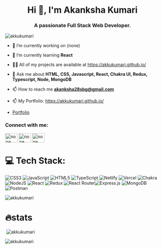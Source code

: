 

<h1 align="center">Hi 👋, I'm Akanksha Kumari</h1>
<h3 align="center">A passionate Full Stack Web Developer.</h3>

<p align="left"> <img src="https://komarev.com/ghpvc/?username=akkukumari&label=Profile%20views&color=0e75b6&style=flat" alt="akkukumari" /> </p>

- 🔭 I’m currently working on (none)

- 🌱 I’m currently learning **React**

- 👨‍💻 All of my projects are available at https://akkukumari.github.io/

- 💬 Ask me about **HTML, CSS, Javascript, React, Chakra UI, Redux, Typescript, Node, MongoDB**

- 📫 How to reach me **akanksha28sbg@gmail.com**

- 📫 My Portfolio: https://akkukumari.github.io/
- <a href="https://akkukumari.github.io/" target="blank">Portfolio</a>


<h3 align="left">Connect with me:</h3>
<p align="left">
<!-- <a href="https://codepen.io/Akku_Kumari" target="blank"><img align="center" src="https://raw.githubusercontent.com/rahuldkjain/github-profile-readme-generator/master/src/images/icons/Social/codepen.svg" alt="none" height="30" width="40" /></a> -->
<a href="https://www.linkedin.com/in/akanksha-kumari-274698265/" target="blank"><img align="center" src="https://raw.githubusercontent.com/rahuldkjain/github-profile-readme-generator/master/src/images/icons/Social/linked-in-alt.svg" alt="none" height="30" width="40" /></a>
<a href="https://codesandbox.io/u/akanksha28sbg" target="blank"><img align="center" src="https://raw.githubusercontent.com/rahuldkjain/github-profile-readme-generator/master/src/images/icons/Social/codesandbox.svg" alt="none" height="30" width="40" /></a>
<a href="https://www.leetcode.com/none" target="blank"><img align="center" src="https://raw.githubusercontent.com/rahuldkjain/github-profile-readme-generator/master/src/images/icons/Social/leet-code.svg" alt="none" height="30" width="40" /></a>
</p>

# 💻 Tech Stack:
![CSS3](https://img.shields.io/badge/css3-%231572B6.svg?style=for-the-badge&logo=css3&logoColor=white) ![JavaScript](https://img.shields.io/badge/javascript-%23323330.svg?style=for-the-badge&logo=javascript&logoColor=%23F7DF1E) ![HTML5](https://img.shields.io/badge/html5-%23E34F26.svg?style=for-the-badge&logo=html5&logoColor=white) ![TypeScript](https://img.shields.io/badge/typescript-%23007ACC.svg?style=for-the-badge&logo=typescript&logoColor=white) ![Netlify](https://img.shields.io/badge/netlify-%23000000.svg?style=for-the-badge&logo=netlify&logoColor=#00C7B7) ![Vercel](https://img.shields.io/badge/vercel-%23000000.svg?style=for-the-badge&logo=vercel&logoColor=white) ![Chakra](https://img.shields.io/badge/chakra-%234ED1C5.svg?style=for-the-badge&logo=chakraui&logoColor=white)![NodeJS](https://img.shields.io/badge/node.js-6DA55F?style=for-the-badge&logo=node.js&logoColor=white) ![React](https://img.shields.io/badge/react-%2320232a.svg?style=for-the-badge&logo=react&logoColor=%2361DAFB) ![Redux](https://img.shields.io/badge/redux-%23593d88.svg?style=for-the-badge&logo=redux&logoColor=white) ![React Router](https://img.shields.io/badge/React_Router-CA4245?style=for-the-badge&logo=react-router&logoColor=white)![Express.js](https://img.shields.io/badge/express.js-%23404d59.svg?style=for-the-badge&logo=express&logoColor=%2361DAFB) ![MongoDB](https://img.shields.io/badge/MongoDB-%234ea94b.svg?style=for-the-badge&logo=mongodb&logoColor=white)![Postman](https://img.shields.io/badge/Postman-FF6C37?style=for-the-badge&logo=postman&logoColor=white)

<p><img align="left" src="https://github-readme-stats.vercel.app/api/top-langs?username=akkukumari&show_icons=true&locale=en&layout=compact" alt="akkukumari" /></p><br>

# 🔥stats
<p>&nbsp;<img align="center" src="https://github-readme-stats.vercel.app/api?username=akkukumari&show_icons=true&locale=en" alt="akkukumari" /></p>

<p><img align="center" src="https://github-readme-streak-stats.herokuapp.com/?user=akkukumari&" alt="akkukumari" /></p>

